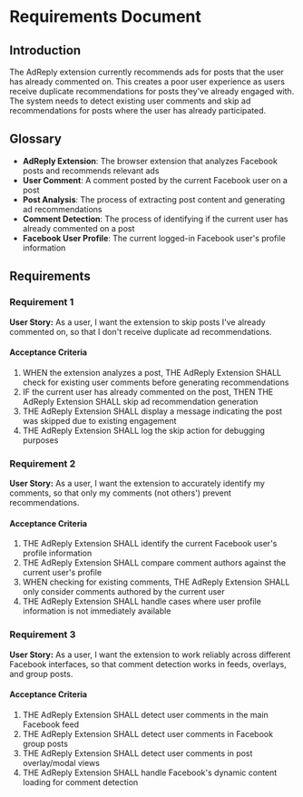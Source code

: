 # Requirements Document

## Introduction

The AdReply extension currently recommends ads for posts that the user has already commented on. This creates a poor user experience as users receive duplicate recommendations for posts they've already engaged with. The system needs to detect existing user comments and skip ad recommendations for posts where the user has already participated.

## Glossary

- **AdReply Extension**: The browser extension that analyzes Facebook posts and recommends relevant ads
- **User Comment**: A comment posted by the current Facebook user on a post
- **Post Analysis**: The process of extracting post content and generating ad recommendations
- **Comment Detection**: The process of identifying if the current user has already commented on a post
- **Facebook User Profile**: The current logged-in Facebook user's profile information

## Requirements

### Requirement 1

**User Story:** As a user, I want the extension to skip posts I've already commented on, so that I don't receive duplicate ad recommendations.

#### Acceptance Criteria

1. WHEN the extension analyzes a post, THE AdReply Extension SHALL check for existing user comments before generating recommendations
2. IF the current user has already commented on the post, THEN THE AdReply Extension SHALL skip ad recommendation generation
3. THE AdReply Extension SHALL display a message indicating the post was skipped due to existing engagement
4. THE AdReply Extension SHALL log the skip action for debugging purposes

### Requirement 2

**User Story:** As a user, I want the extension to accurately identify my comments, so that only my comments (not others') prevent recommendations.

#### Acceptance Criteria

1. THE AdReply Extension SHALL identify the current Facebook user's profile information
2. THE AdReply Extension SHALL compare comment authors against the current user's profile
3. WHEN checking for existing comments, THE AdReply Extension SHALL only consider comments authored by the current user
4. THE AdReply Extension SHALL handle cases where user profile information is not immediately available

### Requirement 3

**User Story:** As a user, I want the extension to work reliably across different Facebook interfaces, so that comment detection works in feeds, overlays, and group posts.

#### Acceptance Criteria

1. THE AdReply Extension SHALL detect user comments in the main Facebook feed
2. THE AdReply Extension SHALL detect user comments in Facebook group posts
3. THE AdReply Extension SHALL detect user comments in post overlay/modal views
4. THE AdReply Extension SHALL handle Facebook's dynamic content loading for comment detection